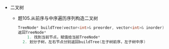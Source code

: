 - 二叉树

  - 题105.从前序与中序遍历序列构造二叉树

    ```c++
    TreeNode* buildTree(vector<int>& preorder, vector<int>& inorder){}
    返回TreeNode*
    	1. 找到当前节点，赋值给当前TreeNode*
      2. 划分子树，左右节点分别返回buildTree(左子树前序，左子树中序)
    ```

    